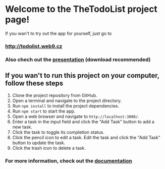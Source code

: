 # Welcome to the TheTodoList project page!

If you wan't to try out the app for yourself, just go to
### http://todolist.web9.cz

### Also chech out the [presentation](https://github.com/Joseftrojkar/React-Todo-List/blob/main/the%20future%20of%20tasks.pdf) (download recommended)

## If you wan't to run this project on your computer, follow these steps

1. Clone the project repository from GitHub.
2. Open a terminal and navigate to the project directory.
3. Run `npm install` to install the project dependencies.
4. Run `npm start` to start the app.
5. Open a web browser and navigate to `http://localhost:3000/`.
6. Enter a task in the input field and click the "Add Task" button to add a new task.
7. Click the task to toggle its completion status.
8. Click the pencil icon to edit a task. Edit the task and click the "Add Task" button to update the task.
9. Click the trash icon to delete a task.

### For more information, check out the [documentation](https://github.com/Joseftrojkar/React-Todo-List/blob/main/Documentation.md)
